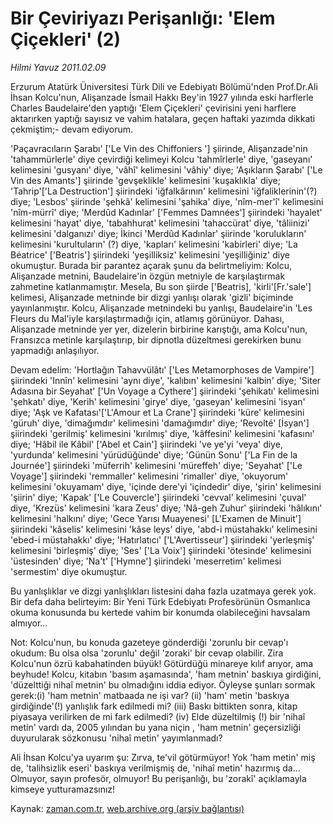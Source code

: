 # Bir Çeviriyazı Perişanlığı: 'Elem Çiçekleri'  (2)

*Hilmi Yavuz 2011.02.09*

<td class="columnist-detail">
<p>Erzurum Atatürk Üniversitesi Türk Dili ve Edebiyatı Bölümü'nden Prof.Dr.Ali İhsan Kolcu'nun, Alişanzade İsmail Hakkı Bey'in 1927 yılında eski harflerle Charles Baudelaire'den yaptığı 'Elem Çiçekleri' çevirisini yeni harflere aktarırken yaptığı sayısız ve vahim hatalara, geçen haftaki yazımda dikkati çekmiştim;- devam ediyorum.</p>
<p>
<div id="haberMetinDiv">
<p>'Paçavracıların Şarabı' ['Le Vin des Chiffoniers '] şiirinde, Alişanzade'nin 'tahammürlerle' diye çevirdiği kelimeyi Kolcu 'tahmîrlerle' diye, 'gaseyanı' kelimesini 'gusyanı' diye, 'vâhî' kelimesini 'vâhiy' diye; 'Aşıkların Şarabı' ['Le Vin des Amants'] şiirinde 'gevşeklikle' kelimesini 'kuşaklıkla' diye; 'Tahrip'['La Destruction'] şiirindeki 'iğfalkârının' kelimesini 'iğfaliklerinin'(?) diye; 'Lesbos' şiirinde 'şehkâ' kelimesini 'şahika' diye, 'nîm-mer'î' kelimesini 'nîm-mürrî' diye; 'Merdûd Kadınlar' ['Femmes Damnées'] şiirindeki 'hayalet' kelimesini 'hayat' diye, 'tabahhurat' kelimesini 'tahaccürat' diye, 'tâliinizi' kelimesini 'dalganızı' diye; İkinci 'Merdûd Kadınlar' şiirinde 'korulukların' kelimesini 'kurultuların' (?) diye, 'kapları' kelimesini 'kabirleri' diye; 'La Béatrice' ['Beatris'] şiirindeki 'yeşilliksiz' kelimesini 'yeşilliğiniz' diye okumuştur. Burada bir parantez açarak şunu da belirtmeliyim: Kolcu, Alişanzade metnini, Baudelaire'in özgün metniyle de karşılaştırmak zahmetine katlanmamıştır. Mesela, Bu son şiirde ['Beatris], 'kirli'[Fr.'sale'] kelimesi, Alişanzade metninde bir dizgi yanlışı olarak 'gizli' biçiminde yayınlanmıştır. Kolcu, Alişanzade metnindeki bu yanlışı, Baudelaire'in 'Les Fleurs du Mal'iyle karşılaştırmadığı için, atlamış görünüyor. Dahası, Alişanzade metninde yer yer, dizelerin birbirine karıştığı, ama Kolcu'nun, Fransızca metinle karşılaştırıp, bir dipnotla düzeltmesi gerekirken bunu yapmadığı anlaşılıyor.
<p> Devam edelim: 'Hortlağın Tahavvülâtı' ['Les Metamorphoses de Vampire'] şiirindeki 'Innîn' kelimesini 'aynı diye', 'kalıbın' kelimesini 'kalbin' diye; 'Siter Adasına bir Seyahat' ['Un Voyage a Cythere'] şiirindeki 'şehikatı' kelimesini 'şehkatı' diye, 'Kerih' kelimesini 'girye' diye, 'gaseyan' kelimesini 'isyan' diye; 'Aşk ve Kafatası'['L'Amour et La Crane'] şiirindeki 'küre' kelimesini 'güruh' diye, 'dimağımdır' kelimesini 'damağımdır' diye; 'Revolté' [İsyan'] şiirindeki 'gerilmiş' kelimesini 'kırılmış' diye, 'kâffesini' kelimesini 'kafasını' diye; 'Hâbil ile Kâbil' ['Abel et Cain'] şiirindeki 've ye'yi 'veya' diye, 'yurdunda' kelimesini 'yürüdüğünde' diye; 'Günün Sonu' ['La Fin de la Journée'] şiirindeki 'müferrih' kelimesini 'müreffeh' diye; 'Seyahat' ['Le Voyage'] şiirindeki 'remmaller' kelimesini 'rimaller' diye, 'okuyorum' kelimesini 'okuyamam' diye, 'içinde dere'yi 'içindedir' diye, 'şirin' kelimesini 'şiirin' diye; 'Kapak' ['Le Couvercle'] şiirindeki 'cevval' kelimesini 'çuval' diye, 'Krezüs' kelimesini 'kara Zeus' diye; 'Nâ-geh Zuhur' şiirindeki 'hâlıkını' kelimesini 'halkını' diye; 'Gece Yarısı Muayenesi' [L'Examen de Minuit'] şiirindeki 'kâselis' kelimesini 'kâse leys' diye, 'abd-i müstahakkı' kelimesini 'ebed-i müstahakkı' diye; 'Hatırlatıcı' ['L'Avertisseur'] şiirindeki 'yerleşmiş' kelimesini 'birleşmiş' diye; 'Ses' ['La Voix'] şiirindeki 'ötesinde' kelimesini 'üstesinden' diye; 'Na't' ['Hymne'] şiirindeki 'meserretim' kelimesi 'sermestim' diye okumuştur.
<p> Bu yanlışlıklar ve dizgi yanlışlıkları listesini daha fazla uzatmaya gerek yok. Bir defa daha belirteyim: Bir Yeni Türk Edebiyatı Profesörünün Osmanlıca okuma konusunda bu kertede vahim bir konumda olabileceğini havsalam almıyor...
<p> Not: Kolcu'nun, bu konuda gazeteye gönderdiği 'zorunlu bir cevap'ı okudum: Bu olsa olsa 'zorunlu' değil 'zoraki' bir cevap olabilir. Zira Kolcu'nun özrü kabahatinden büyük! Götürdüğü minareye kılıf arıyor, ama beyhude! Kolcu, kitabın 'basım aşamasında', 'ham metnin' baskıya girdiğini, 'düzelttiği nihaî metnin' bu olmadığını iddia ediyor. Öyleyse şunları sormak gerek:(i) 'ham metnin' matbaada ne işi var? (ii) 'ham' metin 'baskıya girdiğinde'(!) yanlışlık fark edilmedi mi? (iii) Baskı bittikten sonra, kitap piyasaya verilirken de mi fark edilmedi? (iv) Elde düzeltilmiş (!) bir 'nihaî metin' vardı da, 2005 yılından bu yana niçin , 'ham metnin' geçersizliği duyurularak sözkonusu 'nihaî metin' yayımlanmadı?
<p> Ali İhsan Kolcu'ya uyarım şu: Zırva, te'vil götürmüyor! Yok 'ham metin' miş de, 'talihsizlik eseri' baskıya verilmişmiş de, 'nihaî metin' hazırmış da... Olmuyor, sayın profesör, olmuyor! Bu perişanlığı, bu 'zorakî' açıklamayla kimseye yutturamazsınız! </p></p></p></p></p></div>
</p>
<a href="http://web.archive.org/web/20110224042901/mailto:h.yavuz@zaman.com.tr">
</a></td>

Kaynak: [zaman.com.tr](http://zaman.com.tr/yazar.do?yazino=1090941), [web.archive.org (arşiv bağlantısı)](http://web.archive.org/web/20110224042901/http://www.zaman.com.tr:80/yazar.do?yazino=1090941)
